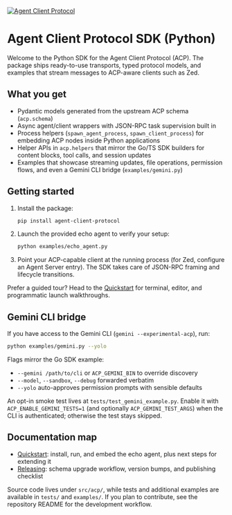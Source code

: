 <a href="https://agentclientprotocol.com/" >
  <img alt="Agent Client Protocol" src="https://zed.dev/img/acp/banner-dark.webp">
</a>

# Agent Client Protocol SDK (Python)

Welcome to the Python SDK for the Agent Client Protocol (ACP). The package ships ready-to-use transports, typed protocol models, and examples that stream messages to ACP-aware clients such as Zed.

## What you get

- Pydantic models generated from the upstream ACP schema (`acp.schema`)
- Async agent/client wrappers with JSON-RPC task supervision built in
- Process helpers (`spawn_agent_process`, `spawn_client_process`) for embedding ACP nodes inside Python applications
- Helper APIs in `acp.helpers` that mirror the Go/TS SDK builders for content blocks, tool calls, and session updates
- Examples that showcase streaming updates, file operations, permission flows, and even a Gemini CLI bridge (`examples/gemini.py`)

## Getting started

1. Install the package:
   ```bash
   pip install agent-client-protocol
   ```
2. Launch the provided echo agent to verify your setup:
   ```bash
   python examples/echo_agent.py
   ```
3. Point your ACP-capable client at the running process (for Zed, configure an Agent Server entry). The SDK takes care of JSON-RPC framing and lifecycle transitions.

Prefer a guided tour? Head to the [Quickstart](quickstart.md) for terminal, editor, and programmatic launch walkthroughs.

## Gemini CLI bridge

If you have access to the Gemini CLI (`gemini --experimental-acp`), run:

```bash
python examples/gemini.py --yolo
```

Flags mirror the Go SDK example:

- `--gemini /path/to/cli` or `ACP_GEMINI_BIN` to override discovery
- `--model`, `--sandbox`, `--debug` forwarded verbatim
- `--yolo` auto-approves permission prompts with sensible defaults

An opt-in smoke test lives at `tests/test_gemini_example.py`. Enable it with `ACP_ENABLE_GEMINI_TESTS=1` (and optionally `ACP_GEMINI_TEST_ARGS`) when the CLI is authenticated; otherwise the test stays skipped.

## Documentation map

- [Quickstart](quickstart.md): install, run, and embed the echo agent, plus next steps for extending it
- [Releasing](releasing.md): schema upgrade workflow, version bumps, and publishing checklist

Source code lives under `src/acp/`, while tests and additional examples are available in `tests/` and `examples/`. If you plan to contribute, see the repository README for the development workflow.
